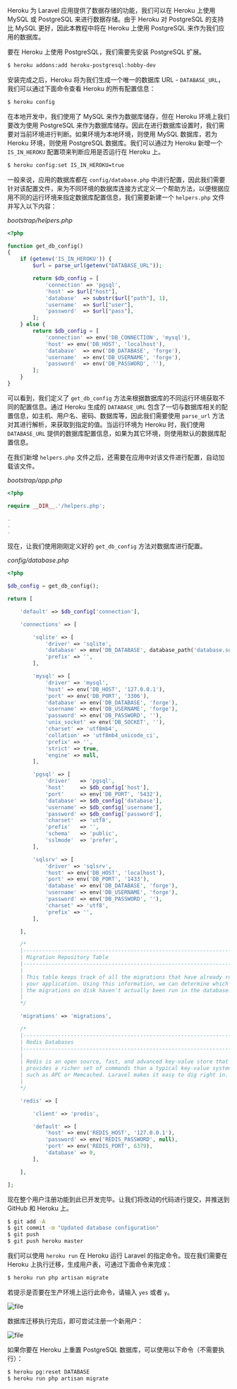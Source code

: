 Heroku 为 Laravel 应用提供了数据存储的功能，我们可以在 Heroku 上使用 MySQL 或 PostgreSQL 来进行数据存储。由于 Heroku 对 PostgreSQL 的支持比 MySQL 更好，因此本教程中将在 Heroku 上使用 PostgreSQL 来作为我们应用的数据库。

要在 Heroku 上使用 PostgreSQL，我们需要先安装 PostgreSQL 扩展。

```bash
$ heroku addons:add heroku-postgresql:hobby-dev
```

安装完成之后，Heroku 将为我们生成一个唯一的数据库 URL - `DATABASE_URL`，我们可以通过下面命令查看 Heroku 的所有配置信息：

```bash
$ heroku config
```

在本地开发中，我们使用了 MySQL 来作为数据库储存，但在 Heroku 环境上我们要改为使用 PostgreSQL 来作为数据库储存。因此在进行数据库设置时，我们需要对当前环境进行判断。如果环境为本地环境，则使用 MySQL 数据库，若为 Heroku 环境，则使用 PostgreSQL 数据库。我们可以通过为 Heroku 新增一个 `IS_IN_HEROKU` 配置项来判断应用是否运行在 Heroku 上。

```bash
$ heroku config:set IS_IN_HEROKU=true
```

一般来说，应用的数据库都在 `config/database.php` 中进行配置，因此我们需要针对该配置文件，来为不同环境的数据库连接方式定义一个帮助方法，以便根据应用不同的运行环境来指定数据库配置信息，我们需要新建一个 `helpers.php` 文件并写入以下内容：

*bootstrap/helpers.php*

```php
<?php

function get_db_config()
{
    if (getenv('IS_IN_HEROKU')) {
        $url = parse_url(getenv("DATABASE_URL"));

        return $db_config = [
            'connection' => 'pgsql',
            'host' => $url["host"],
            'database'  => substr($url["path"], 1),
            'username'  => $url["user"],
            'password'  => $url["pass"],
        ];
    } else {
        return $db_config = [
            'connection' => env('DB_CONNECTION', 'mysql'),
            'host' => env('DB_HOST', 'localhost'),
            'database'  => env('DB_DATABASE', 'forge'),
            'username'  => env('DB_USERNAME', 'forge'),
            'password'  => env('DB_PASSWORD', ''),
        ];
    }
}
```

可以看到，我们定义了 `get_db_config` 方法来根据数据库的不同运行环境获取不同的配置信息。通过 Heroku 生成的 `DATABASE_URL` 包含了一切与数据库相关的配置信息，如主机、用户名、密码、数据库等，因此我们需要使用 `parse_url` 方法对其进行解析，来获取到指定的值。当运行环境为 Heroku 时，我们使用 `DATABASE_URL` 提供的数据库配置信息，如果为其它环境，则使用默认的数据库配置信息。

在我们新增 `helpers.php` 文件之后，还需要在应用中对该文件进行配置，自动加载该文件。

*bootstrap/app.php*

```php
<?php

require __DIR__.'/helpers.php';

.
.
.
```

现在，让我们使用刚刚定义好的 `get_db_config` 方法对数据库进行配置。

*config/database.php*

```php
<?php

$db_config = get_db_config();

return [

    'default' => $db_config['connection'],

    'connections' => [

        'sqlite' => [
            'driver' => 'sqlite',
            'database' => env('DB_DATABASE', database_path('database.sqlite')),
            'prefix' => '',
        ],

        'mysql' => [
            'driver' => 'mysql',
            'host' => env('DB_HOST', '127.0.0.1'),
            'port' => env('DB_PORT', '3306'),
            'database' => env('DB_DATABASE', 'forge'),
            'username' => env('DB_USERNAME', 'forge'),
            'password' => env('DB_PASSWORD', ''),
            'unix_socket' => env('DB_SOCKET', ''),
            'charset' => 'utf8mb4',
            'collation' => 'utf8mb4_unicode_ci',
            'prefix' => '',
            'strict' => true,
            'engine' => null,
        ],

        'pgsql' => [
            'driver'   => 'pgsql',
            'host'     => $db_config['host'],
            'port'     => env('DB_PORT', '5432'),
            'database' => $db_config['database'],
            'username' => $db_config['username'],
            'password' => $db_config['password'],
            'charset'  => 'utf8',
            'prefix'   => '',
            'schema'   => 'public',
            'sslmode'  => 'prefer',
        ],

        'sqlsrv' => [
            'driver' => 'sqlsrv',
            'host' => env('DB_HOST', 'localhost'),
            'port' => env('DB_PORT', '1433'),
            'database' => env('DB_DATABASE', 'forge'),
            'username' => env('DB_USERNAME', 'forge'),
            'password' => env('DB_PASSWORD', ''),
            'charset' => 'utf8',
            'prefix' => '',
        ],

    ],

    /*
    |--------------------------------------------------------------------------
    | Migration Repository Table
    |--------------------------------------------------------------------------
    |
    | This table keeps track of all the migrations that have already run for
    | your application. Using this information, we can determine which of
    | the migrations on disk haven't actually been run in the database.
    |
    */

    'migrations' => 'migrations',

    /*
    |--------------------------------------------------------------------------
    | Redis Databases
    |--------------------------------------------------------------------------
    |
    | Redis is an open source, fast, and advanced key-value store that also
    | provides a richer set of commands than a typical key-value systems
    | such as APC or Memcached. Laravel makes it easy to dig right in.
    |
    */

    'redis' => [

        'client' => 'predis',

        'default' => [
            'host' => env('REDIS_HOST', '127.0.0.1'),
            'password' => env('REDIS_PASSWORD', null),
            'port' => env('REDIS_PORT', 6379),
            'database' => 0,
        ],

    ],

];
```

现在整个用户注册功能到此已开发完毕。让我们将改动的代码进行提交，并推送到 GitHub 和 Heroku 上。

```bash
$ git add -A
$ git commit -m "Updated database configuration"
$ git push
$ git push heroku master
```

我们可以使用 `heroku run` 在 Heroku 运行 Laravel 的指定命令。现在我们需要在 Heroku 上执行迁移，生成用户表，可通过下面命令来完成：

```bash
$ heroku run php artisan migrate
```

若提示是否要在生产环境上运行此命令，请输入 `yes` 或者 `y`。

![file](https://fsdhubcdn.phphub.org/uploads/images/201708/02/1/bUxSkR7xCC.png)

数据库迁移执行完后，即可尝试注册一个新用户：

![file](https://fsdhubcdn.phphub.org/uploads/images/201708/02/1/8m9SecbRDs.png)

如果你要在 Heroku 上重置 PostgreSQL 数据库，可以使用以下命令（不需要执行）：

```bash
$ heroku pg:reset DATABASE
$ heroku run php artisan migrate
```

